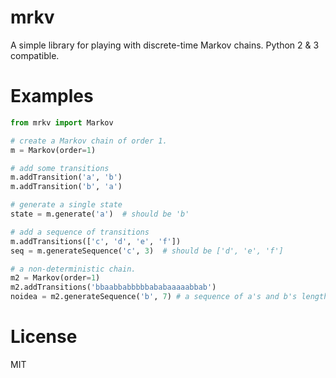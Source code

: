 mrkv
====
A simple library for playing with discrete-time Markov chains. Python 2 & 3
compatible.

# Examples
```python
from mrkv import Markov

# create a Markov chain of order 1.
m = Markov(order=1)           

# add some transitions
m.addTransition('a', 'b')     
m.addTransition('b', 'a')

# generate a single state
state = m.generate('a')  # should be 'b'

# add a sequence of transitions
m.addTransitions(['c', 'd', 'e', 'f'])
seq = m.generateSequence('c', 3)  # should be ['d', 'e', 'f']

# a non-deterministic chain.
m2 = Markov(order=1)
m2.addTransitions('bbaabbabbbbbababaaaaabbab')
noidea = m2.generateSequence('b', 7) # a sequence of a's and b's length 7
```

# License
MIT

